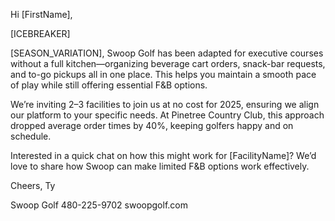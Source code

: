 Hi [FirstName],

[ICEBREAKER]

[SEASON_VARIATION], Swoop Golf has been adapted for executive courses without a full kitchen—organizing beverage cart orders, snack-bar requests, and to-go pickups all in one place. This helps you maintain a smooth pace of play while still offering essential F&B options.

We’re inviting 2–3 facilities to join us at no cost for 2025, ensuring we align our platform to your specific needs. At Pinetree Country Club, this approach dropped average order times by 40%, keeping golfers happy and on schedule.

Interested in a quick chat on how this might work for [FacilityName]? We’d love to share how Swoop can make limited F&B options work effectively.

Cheers,
Ty

Swoop Golf
480-225-9702
swoopgolf.com
